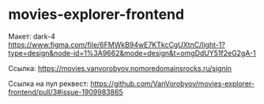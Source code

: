
# movies-explorer-frontend

Макет: dark-4 
https://www.figma.com/file/6FMWkB94wE7KTkcCgUXtnC/light-1?type=design&node-id=1%3A9662&mode=design&t=omgDdUY51f2eG2gA-1

Ссылка: https://movies.vanvorobyov.nomoredomainsrocks.ru/signin

Ссылка на пул реквест: https://github.com/VanVorobyov/movies-explorer-frontend/pull/3#issue-1909983865
